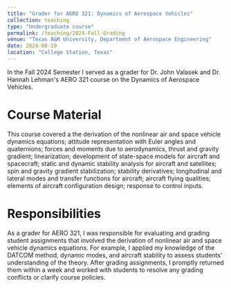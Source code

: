 ```yaml
---
title: "Grader for AERO 321: Dynamics of Aerospace Vehicles"
collection: teaching
type: "Undergraduate course"
permalink: /teaching/2024-Fall-Grading
venue: "Texas A&M University, Department of Aerospace Engineering"
date: 2024-08-19
location: "College Station, Texas"
---
```


In the Fall 2024 Semester I served as a grader for Dr. John Valasek and Dr. Hannah Lehman's AERO 321 course on the Dynamics of Aerospace Vehicles.

Course Material
======
This course covered a the derivation of the nonlinear air and space vehicle dynamics equations; attitude representation with Euler angles and quaternions; forces and moments due to aerodynamics, thrust and gravity gradient; linearization; development of state-space models for aircraft and spacecraft; static and dynamic stability analysis for aircraft and satellites; spin and gravity gradient stabilization; stability derivatives; longitudinal and lateral modes and transfer functions for aircraft; aircraft flying qualities; elements of aircraft configuration design; response to control inputs. 

Responsibilities
======
As a grader for AERO 321, I was responsible for evaluating and grading student assignments that involved the derivation of nonlinear air and space vehicle dynamics equations. For example, I applied my knowledge of the DATCOM method, dynamic modes, and aircraft stability to assess students' understanding of the theory. After grading assignments, I promptly returned them within a week and worked with students to resolve any grading conflicts or clarify course policies.
